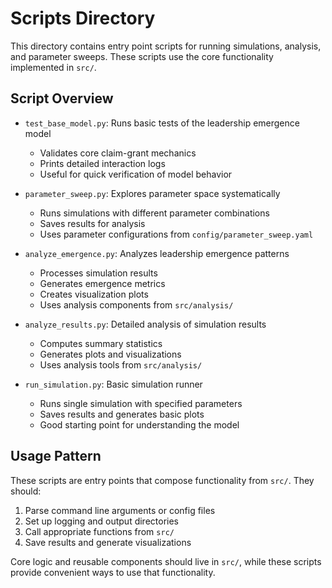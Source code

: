 # Scripts Directory

This directory contains entry point scripts for running simulations, analysis, and parameter sweeps. These scripts use the core functionality implemented in `src/`.

## Script Overview

- `test_base_model.py`: Runs basic tests of the leadership emergence model
  - Validates core claim-grant mechanics
  - Prints detailed interaction logs
  - Useful for quick verification of model behavior

- `parameter_sweep.py`: Explores parameter space systematically
  - Runs simulations with different parameter combinations
  - Saves results for analysis
  - Uses parameter configurations from `config/parameter_sweep.yaml`

- `analyze_emergence.py`: Analyzes leadership emergence patterns
  - Processes simulation results
  - Generates emergence metrics
  - Creates visualization plots
  - Uses analysis components from `src/analysis/`

- `analyze_results.py`: Detailed analysis of simulation results
  - Computes summary statistics
  - Generates plots and visualizations
  - Uses analysis tools from `src/analysis/`

- `run_simulation.py`: Basic simulation runner
  - Runs single simulation with specified parameters
  - Saves results and generates basic plots
  - Good starting point for understanding the model

## Usage Pattern

These scripts are entry points that compose functionality from `src/`. They should:
1. Parse command line arguments or config files
2. Set up logging and output directories
3. Call appropriate functions from `src/`
4. Save results and generate visualizations

Core logic and reusable components should live in `src/`, while these scripts provide convenient ways to use that functionality. 